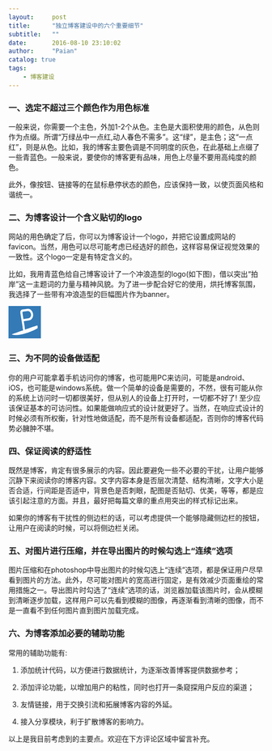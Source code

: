 ```yaml
---
layout:     post
title:      "独立博客建设中的六个重要细节"
subtitle:   ""
date:       2016-08-10 23:10:02
author:     "Paian"
catalog: true
tags:
    - 博客建设
---
```


### 一、选定不超过三个颜色作为用色标准

一般来说，你需要一个主色，外加1-2个从色。主色是大面积使用的颜色，从色则作为点缀。所谓“万绿丛中一点红,动人春色不需多”。这“绿”，是主色；这“一点红”，则是从色。比如，我的博客主要色调是不同明度的灰色，在此基础上点缀了一些青蓝色。一般来说，要使你的博客更有品味，用色上尽量不要用高纯度的颜色。

此外，像按钮、链接等的在鼠标悬停状态的颜色，应该保持一致，以使页面风格和谐统一。

### 二、为博客设计一个含义贴切的logo

网站的用色确定了后，你可以为博客设计一个logo，并把它设置成网站的favicon。当然，用色可以尽可能考虑已经选好的颜色，这样容易保证视觉效果的一致性。这个logo一定是有特定含义的。

比如，我用青蓝色给自己博客设计了一个冲浪造型的logo(如下图)，借以突出“拍岸”这一主题词的力量与精神风貌。为了进一步配合好它的使用，烘托博客氛围，我选择了一些带有冲浪造型的巨幅图片作为banner。

![logo](/img/in-post/favicon.png)

### 三、为不同的设备做适配

你的用户可能拿着手机访问你的博客，也可能用PC来访问，可能是android、iOS，也可能是windows系统。做一个简单的设备是需要的，不然，很有可能从你的系统上访问时一切都很美好，但从别人的设备上打开时，一切都不好了! 至少应该保证基本的可访问性。如果能做响应式的设计就更好了。当然，在响应式设计的时候必须有所权衡，针对性地做适配，而不是所有设备都适配，否则你的博客代码势必臃肿不堪。

### 四、保证阅读的舒适性

既然是博客，肯定有很多展示的内容。因此要避免一些不必要的干扰，让用户能够沉静下来阅读你的博客内容。文字内容本身是否层次清楚、结构清晰，文字大小是否合适，行间距是否适中，背景色是否刺眼，配图是否贴切、优美，等等，都是应该引起注意的方面。并且，最好把每篇文章的重点用突出的样式标记出来。

如果你的博客有干扰性的侧边栏的话，可以考虑提供一个能够隐藏侧边栏的按钮，让用户在阅读的时候，可以将侧边栏关闭。

### 五、对图片进行压缩，并在导出图片的时候勾选上“连续”选项

图片压缩和在photoshop中导出图片的时候勾选上“连续”选项，都是保证用户尽早看到图片的方法。此外，尽可能对图片的宽高进行固定，是有效减少页面重绘的常用措施之一。导出图片时勾选了“连续”选项的话，浏览器加载该图片时，会从模糊到清晰逐步加载，这样用户可以先看到模糊的图像，再逐渐看到清晰的图像，而不是一直看不到任何图片直到图片加载完成。

### 六、为博客添加必要的辅助功能

常用的辅助功能有:

1. 添加统计代码，以方便进行数据统计，为逐渐改善博客提供数据参考；

2. 添加评论功能，以增加用户的粘性，同时也打开一条窥探用户反应的渠道；

3. 友情链接，用于交换引流和拓展博客内容的外延。

4. 接入分享模块，利于扩散博客的影响力。

以上是我目前考虑到的主要点。欢迎在下方评论区域中留言补充。
